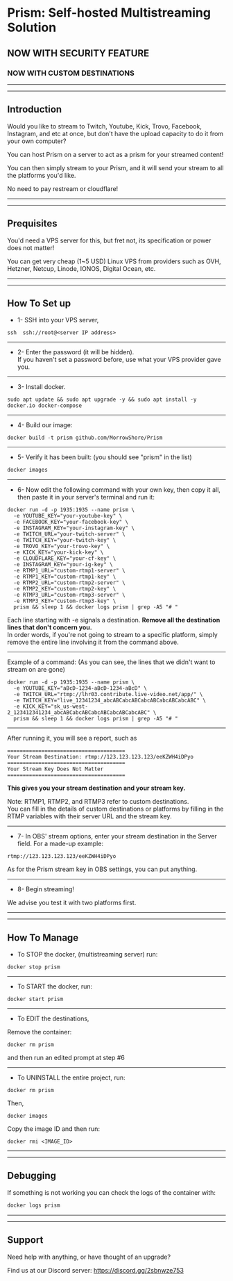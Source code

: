 # Prism: Self-hosted Multistreaming Solution

## NOW WITH SECURITY FEATURE

### NOW WITH CUSTOM DESTINATIONS

---
---
## Introduction

Would you like to stream to Twitch, Youtube, Kick, Trovo, Facebook, Instagram, and etc at once, but don't have the upload capacity to do it from your own computer?

You can host Prism on a server to act as a prism for your streamed content!

You can then simply stream to your Prism, and it will send your stream to all the platforms you'd like.

No need to pay restream or cloudflare!


---
---
## Prequisites

You'd need a VPS server for this, but fret not, its specification or power does not matter!

You can get very cheap (1~5 USD) Linux VPS from providers such as OVH, Hetzner, Netcup, Linode, IONOS, Digital Ocean, etc.



---
---
## How To Set up

* 1- SSH into your VPS server,
```
ssh  ssh://root@<server IP address>
```

---
* 2- Enter the password (it will be hidden).<br>
If you haven't set a password before, use what your VPS provider gave you.

---
* 3- Install docker.
```
sudo apt update && sudo apt upgrade -y && sudo apt install -y docker.io docker-compose
```

---
* 4- Build our image:
```
docker build -t prism github.com/MorrowShore/Prism
```
---
* 5- Verify it has been built: (you should see "prism" in the list)
```bash
docker images
```

---
* 6- Now edit the following command with your own key, then copy it all, then paste it in your server's terminal and run it:
```
docker run -d -p 1935:1935 --name prism \
  -e YOUTUBE_KEY="your-youtube-key" \
  -e FACEBOOK_KEY="your-facebook-key" \
  -e INSTAGRAM_KEY="your-instagram-key" \
  -e TWITCH_URL="your-twitch-server" \
  -e TWITCH_KEY="your-twitch-key" \
  -e TROVO_KEY="your-trovo-key" \
  -e KICK_KEY="your-kick-key" \
  -e CLOUDFLARE_KEY="your-cf-key" \
  -e INSTAGRAM_KEY="your-ig-key" \
  -e RTMP1_URL="custom-rtmp1-server" \
  -e RTMP1_KEY="custom-rtmp1-key" \
  -e RTMP2_URL="custom-rtmp2-server" \
  -e RTMP2_KEY="custom-rtmp2-key" \
  -e RTMP3_URL="custom-rtmp3-server" \
  -e RTMP3_KEY="custom-rtmp3-key" \
  prism && sleep 1 && docker logs prism | grep -A5 "# "
```
Each line starting with -e signals a destination. **Remove all the destination lines that don't concern you.**<br>
In order words, if you're not going to stream to a specific platform, simply remove the entire line involving it from the command above.

---
Example of a command: (As you can see, the lines that we didn't want to stream on are gone)
```
docker run -d -p 1935:1935 --name prism \
  -e YOUTUBE_KEY="aBcD-1234-aBcD-1234-aBcD" \
  -e TWITCH_URL="rtmp://lhr03.contribute.live-video.net/app/" \
  -e TWITCH_KEY="live_12341234_abcABCabcABCabcABCabcABCabcABC" \
  -e KICK_KEY="sk_us-west-2_123412341234_abcABCabcABCabcABCabcABCabcABC" \
  prism && sleep 1 && docker logs prism | grep -A5 "# "
```


---
After running it, you will see a report, such as 
```
======================================
Your Stream Destination: rtmp://123.123.123.123/eeKZWH4iDPyo
======================================
Your Stream Key Does Not Matter
======================================
```
**This gives you your stream destination and your stream key.**


Note: RTMP1, RTMP2, and RTMP3 refer to custom destinations. <br>You can fill in the details of custom destinations or platforms by filling in the RTMP variables with their server URL and the stream key.

---
* 7- In OBS' stream options, enter your stream destination in the Server field. For a made-up example:
```
rtmp://123.123.123.123/eeKZWH4iDPyo
```

As for the Prism stream key in OBS settings, you can put anything.

---
* 8- Begin streaming!

We advise you test it with two platforms first.


---
---
## How To Manage

* To STOP the docker, (multistreaming server) run:

```
docker stop prism
```

---

* To START the docker, run:

```
docker start prism
```

---

* To EDIT the destinations,

Remove the container:

```
docker rm prism
```

and then run an edited prompt at step #6

---

* To UNINSTALL the entire project, run:

```
docker rm prism
```
Then,

```
docker images
```
Copy the image ID and then run:

```
docker rmi <IMAGE_ID>
```

---
---
## Debugging

If something is not working you can check the logs of the container with:

```bash
docker logs prism
```

---
---
## Support

Need help with anything, or have thought of an upgrade?

Find us at our Discord server: https://discord.gg/2sbnwze753



